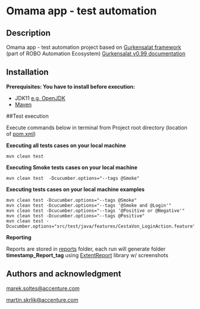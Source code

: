 # Omama app - test automation


## Description
Omama app - test automation project based on [Gurkensalat framework](https://innersource.accenture.com/projects/ROBO/repos/gurkensalat) (part of ROBO Automation Ecosystem)
[Gurkensalat v0.99 documentation](https://ts.accenture.com/:b:/r/sites/DACTQANewjoinerstrainings/Shared%20Documents/General/Gurkensalat%20Framework/Gurkensalat%20ver.%200.99/Gurkensalat_ver0.99_Documentation.pdf?csf=1&web=1&e=q2dk55)
## Installation

**Prerequisites: You have to install before execution:**

- JDK11 [e.g. OpenJDK](https://adoptopenjdk.net/?variant=openjdk11&jvmVariant=hotspot)
- [Maven](https://maven.apache.org/download.cgi)

##Test execution

Execute commands below in terminal from Project root directory (location of [pom.xml](pom.xml))

**Executing all tests cases on your local machine**

    mvn clean test

**Executing Smoke tests cases on your local machine**

    mvn clean test  -Dcucumber.options="--tags @Smoke"

**Executing tests cases on your local machine examples**

    mvn clean test -Dcucumber.options="--tags @Smoke"
    mvn clean test -Dcucumber.options="--tags '@Smoke and @Login'"
    mvn clean test -Dcucumber.options="--tags '@Positive or @Negative'"
    mvn clean test -Dcucumber.options="--tags @Positive"
    mvn clean test -Dcucumber.options="src/test/java/features/CestaVon_LoginAction.feature"


**Reporting**

Reports are stored in [reports](reports) folder, each run will generate folder __timestamp_Report_tag__ using [ExtentReport](https://www.extentreports.com/) library w/ screenshots
## Authors and acknowledgment
marek.soltes@accenture.com

martin.skrlik@accenture.com